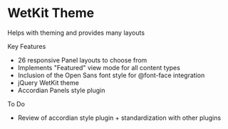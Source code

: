 WetKit Theme
==============
Helps with theming and provides many layouts

Key Features
* 26 responsive Panel layouts to choose from
* Implements "Featured" view mode for all content types
* Inclusion of the Open Sans font style for @font-face integration
* jQuery WetKit theme
* Accordian Panels style plugin

To Do
* Review of accordian style plugin + standardization with other plugins
